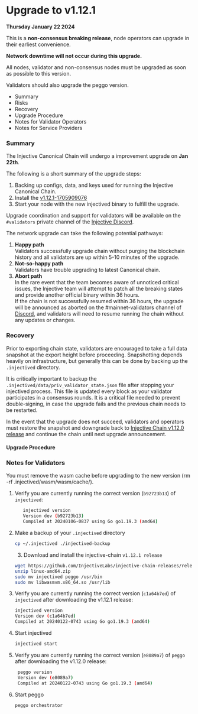 # Upgrade to v1.12.1

**Thursday January 22 2024**

This is a **non-consensus breaking release**, node operators can upgrade in their earliest convenience.

**Network downtime will not occur during this upgrade.**

All nodes, validator and non-consensus nodes must be upgraded as soon as possible to this version.

Validators should also upgrade the peggo version.

* Summary
* Risks
* Recovery
* Upgrade Procedure
* Notes for Validator Operators
* Notes for Service Providers

### Summary

The Injective Canonical Chain will undergo a improvement upgrade on **Jan 22th**.

The following is a short summary of the upgrade steps:

1. Backing up configs, data, and keys used for running the Injective Canonical Chain.
2. Install the [v1.12.1-1705909076](https://github.com/InjectiveLabs/injective-chain-releases/releases/tag/v1.12.1-1705909076)
3. Start your node with the new injectived binary to fulfill the upgrade.

Upgrade coordination and support for validators will be available on the `#validators` private channel of the [Injective Discord](https://discord.gg/injective).

The network upgrade can take the following potential pathways:

1. **Happy path**\
   Validators successfully upgrade chain without purging the blockchain history and all validators are up within 5-10 minutes of the upgrade.
2. **Not-so-happy path**\
   Validators have trouble upgrading to latest Canonical chain.
3. **Abort path**\
   In the rare event that the team becomes aware of unnoticed critical issues, the Injective team will attempt to patch all the breaking states and provide another official binary within 36 hours.\
   If the chain is not successfully resumed within 36 hours, the upgrade will be announced as aborted on the #mainnet-validators channel of [Discord](https://discord.gg/injective), and validators will need to resume running the chain without any updates or changes.

### Recovery

Prior to exporting chain state, validators are encouraged to take a full data snapshot at the export height before proceeding. Snapshotting depends heavily on infrastructure, but generally this can be done by backing up the `.injectived` directory.

It is critically important to backup the `.injectived/data/priv_validator_state.json` file after stopping your injectived process. This file is updated every block as your validator participates in a consensus rounds. It is a critical file needed to prevent double-signing, in case the upgrade fails and the previous chain needs to be restarted.

In the event that the upgrade does not succeed, validators and operators must restore the snapshot and downgrade back to [Injective Chain v1.12.0 release](https://github.com/InjectiveLabs/injective-chain-releases/releases/v1.12.0-1704530206) and continue the chain until next upgrade announcement.

#### Upgrade Procedure

### Notes for Validators

You must remove the wasm cache before upgrading to the new version (rm -rf .injectived/wasm/wasm/cache/).

1.  Verify you are currently running the correct version (`b92723b13`) of `injectived`:

    ```bash
       injectived version
       Version dev (b92723b13)
       Compiled at 20240106-0837 using Go go1.19.3 (amd64)
    ```
2.  Make a backup of your `.injectived` directory

    ```bash
    cp ~/.injectived ./injectived-backup
    ```

    3. Download and install the injective-chain `v1.12.1 release`

    ```bash
    wget https://github.com/InjectiveLabs/injective-chain-releases/releases/download/v1.12.1-1705909076/linux-amd64.zip
    unzip linux-amd64.zip
    sudo mv injectived peggo /usr/bin
    sudo mv libwasmvm.x86_64.so /usr/lib
    ```
3.  Verify you are currently running the correct version (`c1a64b7ed`) of `injectived` after downloading the v1.12.1 release:

    ```bash
    injectived version
    Version dev (c1a64b7ed)
    Compiled at 20240122-0743 using Go go1.19.3 (amd64)
    ```
4.  Start injectived

    ```bash
    injectived start
    ```
5.  Verify you are currently running the correct version (`e8089a7`) of `peggo` after downloading the v1.12.0 release:

    ```bash
     peggo version
     Version dev (e8089a7)
     Compiled at 20240122-0743 using Go go1.19.3 (amd64)
    ```
6.  Start peggo

    ```bash
    peggo orchestrator
    ```
